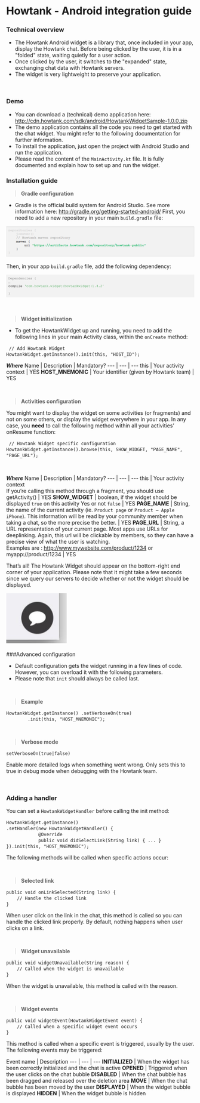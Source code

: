 # Howtank - Android integration guide

### Technical overview
- The Howtank Android widget is a library that, once included in your app, display the Howtank chat. Before being clicked by the user, it is in a "folded" state, waiting quietly for a user action.
- Once clicked by the user, it switches to the "expanded" state, exchanging chat data with Howtank servers.
- The widget is very lightweight to preserve your application.

</br>

### Demo
- You can download a (technical) demo application here:
http://cdn.howtank.com/sdk/android/HowtankWidgetSample-1.0.0.zip
- The demo application contains all the code you need to get started with the chat widget. You might refer to the following documentation for further information.
- To install the application, just open the project with Android Studio and run the application.
- Please read the content of the `MainActivity.kt` file. It is fully documented and explain how to set up and run the widget.

### Installation guide
>**Gradle configuration**

- Gradle is the official build system for Android Studio. See more information here: http://gradle.org/getting-started-android/
First, you need to add a new repository in your main `build.gradle` file:

![Screenshot](./assets/1.png)

Then, in your app `build.gradle` file, add the following dependency:

![Screenshot](./assets/2.png)

</br>

>**Widget initialization**
- To get the HowtankWidget up and running, you need to add the following lines in your main Activity class, within the `onCreate` method:

```
 // Add Howtank Widget
HowtankWidget.getInstance().init(this, "HOST_ID");
```

***Where***
Name | Description | Mandatory?
--- | --- | ---
this | Your activity context | YES 
**HOST_MNEMONIC** | Your identifier (given by Howtank team) | YES 


</br>

>**Activities configuration**

You might want to display the widget on some activities (or fragments) and not on some others, or display the widget everywhere in your app. In any case, you **need** to call the following method within all your activities’ onResume function:

```
 // Howtank Widget specific configuration
HowtankWidget.getInstance().browse(this, SHOW_WIDGET, "PAGE_NAME", "PAGE_URL");
```
</br>

***Where***
Name | Description | Mandatory?
--- | --- | ---
this | Your activity context </br> If you’re calling this method through a fragment, you should use getActivity() | YES 
**SHOW_WIDGET** | boolean, if the widget should be displayed `true` on this activity Yes or not `false` | YES 
**PAGE_NAME** | String, the name of the current activity (ie. `Product page` or `Product – Apple iPhone`). This information will be read by your community member when taking a chat, so the more precise the better. | YES 
**PAGE_URL** | String, a URL representation of your current page. Most apps use URLs for deeplinking. Again, this url will be clickable by members, so they can have a precise view of what the user is watching. </br> Examples are : http://www.mywebsite.com/product/1234 or myapp://product/1234 | YES 

That’s all! The Howtank Widget should appear on the bottom-right end corner of your application. Please note that it might take a few seconds since we query our servers to decide whether or not the widget should be displayed.

![Screenshot](./assets/3.png)


###Advanced configuration

- Default configuration gets the widget running in a few lines of code. However, you can overload it with the following parameters.
- Please note that `init` should always be called last.

</br>

>**Example**
```
HowtankWidget.getInstance() .setVerboseOn(true)
        .init(this, "HOST_MNEMONIC");
```

</br>

>**Verbose mode**
```
setVerboseOn(true|false)
```
Enable more detailed logs when something went wrong. Only sets this to true in debug mode when debugging with the Howtank team.


</br>

### Adding a handler

You can set a `HowtankWidgetHandler` before calling the init method:

```
HowtankWidget.getInstance()
.setHandler(new HowtankWidgetHandler() {
            @Override
            public void didSelectLink(String link) { ... }
}).init(this, "HOST_MNEMONIC");
```

The following methods will be called when specific actions occur:

</br>

>**Selected link**
```
public void onLinkSelected(String link) {
    // Handle the clicked link
}
```

When user click on the link in the chat, this method is called so you can handle the clicked link properly. By default, nothing happens when user clicks on a link.

</br>

>**Widget unavailable**

```
public void widgetUnavailable(String reason) {
    // Called when the widget is unavailable
}
```

When the widget is unavailable, this method is called with the reason.

</br>

>**Widget events**

```
public void widgetEvent(HowtankWidgetEvent event) {
    // Called when a specific widget event occurs
}
```

This method is called when a specific event is triggered, usually by the user. The following events may be triggered:

Event name | Description 
--- | --- | ---
**INITIALIZED** | When the widget has been correctly initialized and the chat is active
**OPENED** | Triggered when the user clicks on the chat bubble
**DISABLED** | When the chat bubble has been dragged and released over the deletion area
**MOVE** | When the chat bubble has been moved by the user
**DISPLAYED** | When the widget bubble is displayed
**HIDDEN** | When the widget bubble is hidden
              